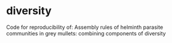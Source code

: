 # diversity
Code for reproducibility of: Assembly rules of helminth parasite communities in grey mullets: combining components of diversity
